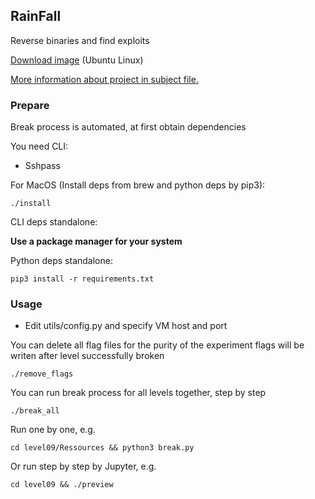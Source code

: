 ## RainFall

Reverse binaries and find exploits

[Download image](https://projects.intra.42.fr/uploads/document/document/2087/RainFall.iso) (Ubuntu Linux)

[More information about project in subject file.](https://cdn.intra.42.fr/pdf/pdf/13243/en.subject.pdf)

### Prepare

Break process is automated, at first obtain dependencies

You need CLI:
- Sshpass

For MacOS (Install deps from brew and python deps by pip3):

```shell
./install
```

CLI deps standalone:

**Use a package manager for your system** 

Python deps standalone:

```shell
pip3 install -r requirements.txt
```

### Usage

- Edit utils/config.py and specify VM host and port

You can delete all flag files for the purity of the experiment flags will be writen after level successfully broken
```shell
./remove_flags
```

You can run break process for all levels together, step by step

```shell
./break_all
```

Run one by one, e.g.
```shell
cd level09/Ressources && python3 break.py
```

Or run step by step by Jupyter, e.g.
```shell
cd level09 && ./preview
```
